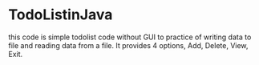 # TodoListinJava
this code is simple todolist code without GUI to practice of writing data to file and reading data from a file. It provides 4 options, Add, Delete, View, Exit.
